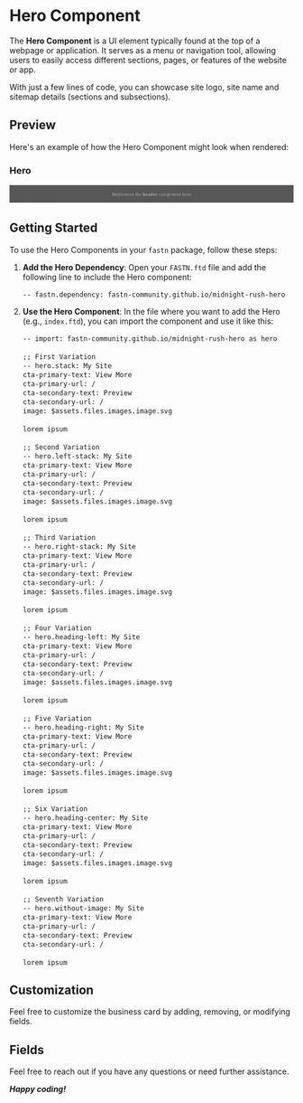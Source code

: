 # Hero Component

The **Hero Component** is a UI element typically found at the top of a webpage
or application. It serves as a menu or navigation tool, allowing users to
easily access different sections, pages, or features of the website or app.

With just a few lines of code, you can showcase site logo, site name and sitemap
details (sections and subsections).

## Preview

Here's an example of how the Hero Component might look when rendered:

### Hero

![hero.png](.github/assets/hero.png)



## Getting Started

To use the Hero Components in your `fastn` package, follow these steps:

1. **Add the Hero Dependency**: Open your `FASTN.ftd` file and add
   the following line to include the Hero component:
   ```ftd
   -- fastn.dependency: fastn-community.github.io/midnight-rush-hero
   ```

2. **Use the Hero Component**: In the file where you want to add
   the Hero (e.g., `index.ftd`), you can import the component and
   use it like this:
    ```ftd
   -- import: fastn-community.github.io/midnight-rush-hero as hero

   ;; First Variation
   -- hero.stack: My Site
   cta-primary-text: View More
   cta-primary-url: /
   cta-secondary-text: Preview
   cta-secondary-url: /
   image: $assets.files.images.image.svg

   lorem ipsum

   ;; Second Variation
   -- hero.left-stack: My Site
   cta-primary-text: View More
   cta-primary-url: /
   cta-secondary-text: Preview
   cta-secondary-url: /
   image: $assets.files.images.image.svg
   
   lorem ipsum

   ;; Third Variation
   -- hero.right-stack: My Site
   cta-primary-text: View More
   cta-primary-url: /
   cta-secondary-text: Preview
   cta-secondary-url: /
   image: $assets.files.images.image.svg
   
   lorem ipsum

   ;; Four Variation
   -- hero.heading-left: My Site
   cta-primary-text: View More
   cta-primary-url: /
   cta-secondary-text: Preview
   cta-secondary-url: /
   image: $assets.files.images.image.svg

   lorem ipsum

   ;; Five Variation
   -- hero.heading-right: My Site
   cta-primary-text: View More
   cta-primary-url: /
   cta-secondary-text: Preview
   cta-secondary-url: /
   image: $assets.files.images.image.svg

   lorem ipsum

   ;; Six Variation
   -- hero.heading-center: My Site
   cta-primary-text: View More
   cta-primary-url: /
   cta-secondary-text: Preview
   cta-secondary-url: /
   image: $assets.files.images.image.svg

   lorem ipsum

   ;; Seventh Variation
   -- hero.without-image: My Site
   cta-primary-text: View More
   cta-primary-url: /
   cta-secondary-text: Preview
   cta-secondary-url: /
   
   lorem ipsum
   ```

## Customization

Feel free to customize the business card by adding, removing, or modifying
fields.

## Fields

Feel free to reach out if you have any questions or need further assistance.


***Happy coding!***
